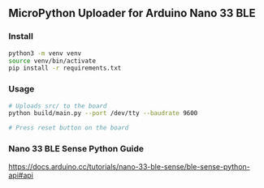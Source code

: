 ## MicroPython Uploader for Arduino Nano 33 BLE

### Install

```bash
python3 -m venv venv
source venv/bin/activate
pip install -r requirements.txt
```

### Usage

```bash
# Uploads src/ to the board
python build/main.py --port /dev/tty --baudrate 9600

# Press reset button on the board
```

### Nano 33 BLE Sense Python Guide

https://docs.arduino.cc/tutorials/nano-33-ble-sense/ble-sense-python-api#api
